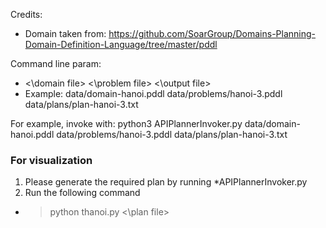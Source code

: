 Credits:
- Domain taken from:
  https://github.com/SoarGroup/Domains-Planning-Domain-Definition-Language/tree/master/pddl

Command line param:
 - \<\domain file> \<\problem file> \<\output file>
 - Example: data/domain-hanoi.pddl data/problems/hanoi-3.pddl data/plans/plan-hanoi-3.txt

For example, invoke with:
python3 APIPlannerInvoker.py data/domain-hanoi.pddl data/problems/hanoi-3.pddl data/plans/plan-hanoi-3.txt

### For visualization

1. Please generate the required plan by running *APIPlannerInvoker.py
2. Run the following command 
- > python thanoi.py \<\plan file>